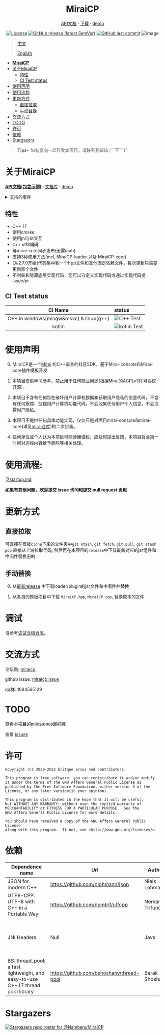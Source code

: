 <div align="center">

# **MiraiCP**

[API文档](https://eritque-arcus.tech/MiraiCP/) · [下载](https://github.com/Nambers/MiraiCP/releases) · [demo](https://github.com/Nambers/MiraiCP-template)


[![License](https://img.shields.io/github/license/Nambers/MiraiCP)](https://github.com/Nambers/MiraiCP/blob/master/LICENSE)  [![GitHub release (latest SemVer)](https://img.shields.io/github/v/release/Nambers/MiraiCP?include_prereleases)](https://github.com/Nambers/MiraiCP/releases/) [![GitHub last commit](https://img.shields.io/github/last-commit/Nambers/MiraiCP/dev)](https://github.com/Nambers/MiraiCP/commit/master)
![image](https://user-images.githubusercontent.com/35139537/143440804-e7385a03-b3b6-4d0a-b4c0-2595ea4b35ba.png)
	
</div>


>[中文](https://github.com/Nambers/MiraiCP/blob/master/README.md)
>
>[English](https://github.com/Nambers/MiraiCP/blob/master/README_en.md)

* [<strong>MiraiCP</strong>](#miraicp)
* [关于MiraiCP](#关于miraicp)
  * [特性](#特性)
  * [CI Test status](#ci-test-status)
* [使用声明](#使用声明)
* [使用流程](#使用流程)
* [更新方式](#更新方式)
  * [直接拉取](#直接拉取)
  * [手动替换](#手动替换)
* [交流方式](#交流方式)
* [TODO](#todo)
* [许可](#许可)
* [依赖](#依赖)
* [Stargazers](#stargazers)

> **Tips~**
> 如有意向一起开发本项目，请联系我邮箱 (￣▽￣)"

# 关于MiraiCP


**[API文档(包含示例)](https://eritque-arcus.tech/MiraiCP/)** · [文档库](doc) · [demo](https://github.com/Nambers/MiraiCP-template)

<details>
<summary>支持的事件</summary>

这些内容可以在[Config.kt](https://github.com/Nambers/MiraiCP/blob/dev/kotlin/shared/src/main/kotlin/Config.kt#L180)看到

| 事件名称     | 函数名称              |
|-------------|-----------------------|
| 机器人上线   | BotOnlineEvent        |
| 群聊消息     | GroupMessageEvent     |
| 私聊消息     | PrivateMessageEvent   |
| 好友申请     | NewFriendRequestEvent |
| 群聊邀请     | GroupInviteEvent      |
| 新群成员申请 | MemberJoinRequestEvent |
| 新群成员加入 | MemberJoinEvent       |
| 群成员离开   | MemberLeaveEvent      |
| 机器人加入   | BotJoinEvent          |
| 机器人离开   | BotLeaveEvent         |
| 消息撤回     | RecallEvent           |
| 群临时会话   | GroupTempMessageEvent |
| 定时事件执行 | SchedulingEvent       |
| 戳一戳       | NugdeEvent           |

</details>

## 特性
- C++ 17
- 使用cmake
- 使用jni与kt交互
- c++ utf8编码
- 与mirai-core同步发布(无需mah)
- 支持3种使用方法(mcl, MiraiCP-loader 以及 MiraiCP-core)
- [从2.7.0开始]代码集中到一个hpp文件和其他固定依赖文件，每次更新只需要更新那个文件
- 不封装和隐藏底层实现代码，您可以自定义实现代码或通过实现代码提issue/pr

## CI Test status
| CI Name | status |
|:---:|:---|
| C++ in windows(mingw&msvc) & linux(g++) | ![C++ Test](https://github.com/Nambers/MiraiCP/actions/workflows/cppBuilds.yml/badge.svg)|
| kotlin | ![kotlin Test](https://github.com/Nambers/MiraiCP/actions/workflows/gradle.yml/badge.svg)|

# 使用声明

0. MiraiCP是一个[Mirai](https://github.com/mamoe/mirai) 的C++语言的社区SDK，基于Mirai-console和Mirai-core插件模板开发

1. 本项目仅供学习参考，禁止用于任何商业用途(根据Mirai的AGPLv3许可协议开源)。

2. 本项目不含有任何旨在破坏用户计算机数据和获取用户隐私的恶意代码，不含有任何跟踪、监视用户计算机功能代码，不会收集任何用户个人信息，不会泄露用户隐私。

3. 本项目不提供任何具体功能实现，仅仅只是对项目mirai-console和mirai-core(详见[mirai仓库](https://github.com/mamoe/mirai))的二次封装。

4. 任何单位或个人认为本项目可能涉嫌侵权，应及时提出反馈，本项目将会第一时间对违规内容给予删除等相关处理。

# 使用流程:
见[startup.md](doc/startup.md)

**如果有其他问题，欢迎提交 issue 询问和提交 pull request 贡献**

# 更新方式
## 直接拉取
可直接在模板`clone`下来的文件夹中`git stash`, `git fetch`, `git pull`, `git stash pop` 直接从上游拉取代码, 然后再在本项目的`release`中下载最新对应的jar组件和中间件替换旧的

## 手动替换
0. 从[最新release](https://github.com/Nambers/MiraiCP/releases) 中下载loader/plugin的jar文件和中间件并替换

1. 从各自的模板项目中下载 `MiraiCP.hpp`, `MiraiCP.cpp`, 替换原本的文件

# 调试

请参考[调试文档仓库](https://github.com/0ph1uch1/MiraiCP-debug-docs)。

# 交流方式

论坛贴: [miraicp](https://mirai.mamoe.net/topic/532/miraicp-c-sdk)

github issue: [miraicp issue](https://github.com/Nambers/MiraiCP/issues)

qq群: 1044565129

# TODO
~~查看[本项目的milestones里程碑](https://github.com/Nambers/MiraiCP/milestones)~~

查看 [issues](https://github.com/Nambers/MiraiCP/issues)

# 许可
```
Copyright (C) 2020-2022 Eritque arcus and contributors.

This program is free software: you can redistribute it and/or modify
it under the terms of the GNU Affero General Public License as
published by the Free Software Foundation, either version 3 of the
License, or any later version(in your opinion).

This program is distributed in the hope that it will be useful,
but WITHOUT ANY WARRANTY; without even the implied warranty of
MERCHANTABILITY or FITNESS FOR A PARTICULAR PURPOSE.  See the
GNU Affero General Public License for more details.

You should have received a copy of the GNU Affero General Public License
along with this program.  If not, see <http://www.gnu.org/licenses/>.
```

# 依赖
| Dependence name                                                                 | Url                                        | Author             | License                              |
|---------------------------------------------------------------------------------|--------------------------------------------|--------------------|--------------------------------------|
| JSON for modern C++                                                             | <https://github.com/nlohmann/json>         | Niels Lohmann      | MIT                                  |
| UTF8-CPP: UTF-8 with C++ in a Portable Way                                      | <https://github.com/nemtrif/utfcpp>        | Nemanja Trifunovic | BSL-1.0                              |
| JNI Headers                                                                     | Null                                       | Java               | GNU General Public License version 2 |
| BS::thread_pool: a fast, lightweight, and easy-to-use C++17 thread pool library | <https://github.com/bshoshany/thread-pool> | Barak Shoshany     | MIT                                  |
# Stargazers
[![Stargazers repo roster for @Nambers/MiraiCP](https://reporoster.com/stars/Nambers/MiraiCP)](https://github.com/Nambers/MiraiCP/stargazers)
